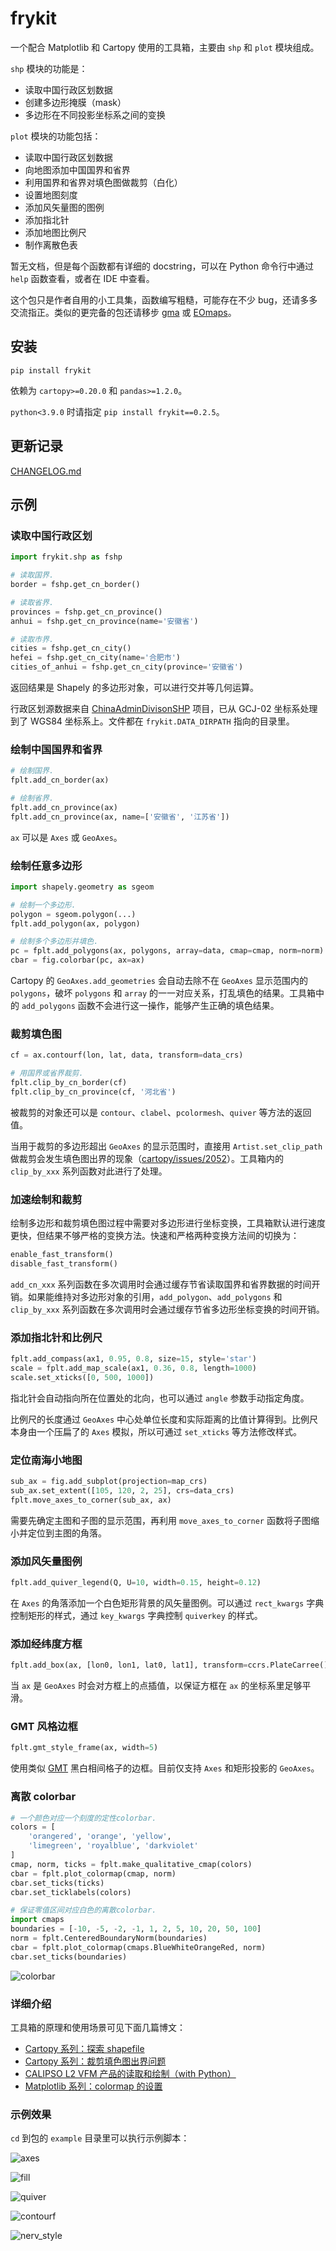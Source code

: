 # frykit

一个配合 Matplotlib 和 Cartopy 使用的工具箱，主要由 `shp` 和 `plot` 模块组成。

`shp` 模块的功能是：

- 读取中国行政区划数据
- 创建多边形掩膜（mask）
- 多边形在不同投影坐标系之间的变换

`plot` 模块的功能包括：

- 读取中国行政区划数据
- 向地图添加中国国界和省界
- 利用国界和省界对填色图做裁剪（白化）
- 设置地图刻度
- 添加风矢量图的图例
- 添加指北针
- 添加地图比例尺
- 制作离散色表

暂无文档，但是每个函数都有详细的 docstring，可以在 Python 命令行中通过 `help` 函数查看，或者在 IDE 中查看。

这个包只是作者自用的小工具集，函数编写粗糙，可能存在不少 bug，还请多多交流指正。类似的更完备的包还请移步 [gma](https://gma.luosgeo.com/) 或 [EOmaps](https://github.com/raphaelquast/EOmaps)。

## 安装

```
pip install frykit
```

依赖为 `cartopy>=0.20.0` 和 `pandas>=1.2.0`。

`python<3.9.0` 时请指定 `pip install frykit==0.2.5`。

## 更新记录

[CHANGELOG.md](https://github.com/ZhaJiMan/frykit/blob/main/README.md)

## 示例

### 读取中国行政区划

```Python
import frykit.shp as fshp

# 读取国界.
border = fshp.get_cn_border()

# 读取省界.
provinces = fshp.get_cn_province()
anhui = fshp.get_cn_province(name='安徽省')

# 读取市界.
cities = fshp.get_cn_city()
hefei = fshp.get_cn_city(name='合肥市')
cities_of_anhui = fshp.get_cn_city(province='安徽省')
```

返回结果是 Shapely 的多边形对象，可以进行交并等几何运算。

行政区划源数据来自 [ChinaAdminDivisonSHP](https://github.com/GaryBikini/ChinaAdminDivisonSHP) 项目，已从 GCJ-02 坐标系处理到了 WGS84 坐标系上。文件都在 `frykit.DATA_DIRPATH` 指向的目录里。

### 绘制中国国界和省界

```Python
# 绘制国界.
fplt.add_cn_border(ax)

# 绘制省界.
fplt.add_cn_province(ax)
fplt.add_cn_province(ax, name=['安徽省', '江苏省'])
```

`ax` 可以是 `Axes` 或 `GeoAxes`。

### 绘制任意多边形

```Python
import shapely.geometry as sgeom

# 绘制一个多边形.
polygon = sgeom.polygon(...)
fplt.add_polygon(ax, polygon)

# 绘制多个多边形并填色.
pc = fplt.add_polygons(ax, polygons, array=data, cmap=cmap, norm=norm)
cbar = fig.colorbar(pc, ax=ax)
```

Cartopy 的 `GeoAxes.add_geometries` 会自动去除不在 `GeoAxes` 显示范围内的 `polygons`，破坏 `polygons` 和 `array` 的一一对应关系，打乱填色的结果。工具箱中的 `add_polygons` 函数不会进行这一操作，能够产生正确的填色结果。

### 裁剪填色图

```Python
cf = ax.contourf(lon, lat, data, transform=data_crs)

# 用国界或省界裁剪.
fplt.clip_by_cn_border(cf)
fplt.clip_by_cn_province(cf, '河北省')
```

被裁剪的对象还可以是 `contour`、`clabel`、`pcolormesh`、`quiver` 等方法的返回值。

当用于裁剪的多边形超出 `GeoAxes` 的显示范围时，直接用 `Artist.set_clip_path` 做裁剪会发生填色图出界的现象（[cartopy/issues/2052](https://github.com/SciTools/cartopy/issues/2052)）。工具箱内的 `clip_by_xxx` 系列函数对此进行了处理。

### 加速绘制和裁剪

绘制多边形和裁剪填色图过程中需要对多边形进行坐标变换，工具箱默认进行速度更快，但结果不够严格的变换方法。快速和严格两种变换方法间的切换为：

```Python
enable_fast_transform()
disable_fast_transform()
```

`add_cn_xxx` 系列函数在多次调用时会通过缓存节省读取国界和省界数据的时间开销。如果能维持对多边形对象的引用，`add_polygon`、`add_polygons` 和 `clip_by_xxx` 系列函数在多次调用时会通过缓存节省多边形坐标变换的时间开销。

### 添加指北针和比例尺

```Python
fplt.add_compass(ax1, 0.95, 0.8, size=15, style='star')
scale = fplt.add_map_scale(ax1, 0.36, 0.8, length=1000)
scale.set_xticks([0, 500, 1000])
```

指北针会自动指向所在位置处的北向，也可以通过 `angle` 参数手动指定角度。

比例尺的长度通过 `GeoAxes` 中心处单位长度和实际距离的比值计算得到。比例尺本身由一个压扁了的 `Axes` 模拟，所以可通过 `set_xticks` 等方法修改样式。

### 定位南海小地图

```Python
sub_ax = fig.add_subplot(projection=map_crs)
sub_ax.set_extent([105, 120, 2, 25], crs=data_crs)
fplt.move_axes_to_corner(sub_ax, ax)
```

需要先确定主图和子图的显示范围，再利用 `move_axes_to_corner` 函数将子图缩小并定位到主图的角落。

### 添加风矢量图例

```Python
fplt.add_quiver_legend(Q, U=10, width=0.15, height=0.12)
```

在 `Axes` 的角落添加一个白色矩形背景的风矢量图例。可以通过 `rect_kwargs` 字典控制矩形的样式，通过 `key_kwargs` 字典控制 `quiverkey` 的样式。

### 添加经纬度方框

```Python
fplt.add_box(ax, [lon0, lon1, lat0, lat1], transform=ccrs.PlateCarree())
```

当 `ax` 是 `GeoAxes` 时会对方框上的点插值，以保证方框在 `ax` 的坐标系里足够平滑。

### GMT 风格边框

```Python
fplt.gmt_style_frame(ax, width=5)
```

使用类似 [GMT](https://www.generic-mapping-tools.org/) 黑白相间格子的边框。目前仅支持 `Axes` 和矩形投影的 `GeoAxes`。

### 离散 colorbar

```Python
# 一个颜色对应一个刻度的定性colorbar.
colors = [
    'orangered', 'orange', 'yellow',
    'limegreen', 'royalblue', 'darkviolet'
]
cmap, norm, ticks = fplt.make_qualitative_cmap(colors)
cbar = fplt.plot_colormap(cmap, norm)
cbar.set_ticks(ticks)
cbar.set_ticklabels(colors)

# 保证零值区间对应白色的离散colorbar.
import cmaps
boundaries = [-10, -5, -2, -1, 1, 2, 5, 10, 20, 50, 100]
norm = fplt.CenteredBoundaryNorm(boundaries)
cbar = fplt.plot_colormap(cmaps.BlueWhiteOrangeRed, norm)
cbar.set_ticks(boundaries)
```

![colorbar](image/colorbar.png)

### 详细介绍

工具箱的原理和使用场景可见下面几篇博文：

- [Cartopy 系列：探索 shapefile](https://zhajiman.github.io/post/cartopy_shapefile/)
- [Cartopy 系列：裁剪填色图出界问题](https://zhajiman.github.io/post/cartopy_clip_outside/)
- [CALIPSO L2 VFM 产品的读取和绘制（with Python）](https://zhajiman.github.io/post/calipso_vfm/)
- [Matplotlib 系列：colormap 的设置](https://zhajiman.github.io/post/matplotlib_colormap/)

### 示例效果

`cd` 到包的 `example` 目录里可以执行示例脚本：

![axes](image/axes.png)

![fill](image/fill.png)

![quiver](image/quiver.png)

![contourf](image/contourf.png)

![nerv_style](image/nerv_style.png)